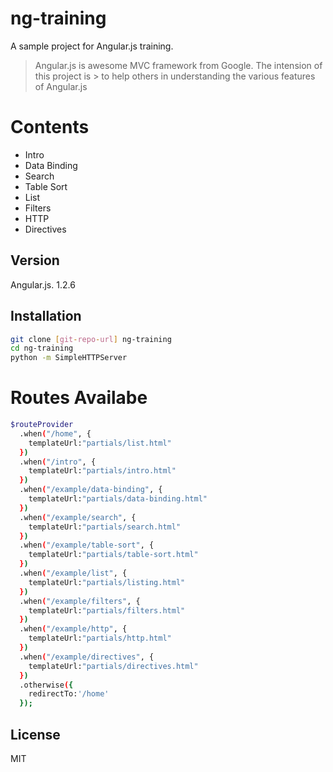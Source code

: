 ng-training
=========

A sample project for Angular.js training.


  
> Angular.js is awesome MVC framework from Google. The intension of this project is > to help others in understanding the various features of Angular.js


Contents
===
  - Intro
  - Data Binding
  - Search
  - Table Sort
  - List
  - Filters
  - HTTP
  - Directives 

Version
----

Angular.js. 1.2.6


Installation
--------------

```sh
git clone [git-repo-url] ng-training
cd ng-training
python -m SimpleHTTPServer
```

Routes Availabe
===
```sh
$routeProvider
  .when("/home", {
    templateUrl:"partials/list.html"
  })
  .when("/intro", {
    templateUrl:"partials/intro.html"
  })
  .when("/example/data-binding", {
    templateUrl:"partials/data-binding.html"
  })
  .when("/example/search", {
    templateUrl:"partials/search.html"
  })
  .when("/example/table-sort", {
    templateUrl:"partials/table-sort.html"
  })
  .when("/example/list", {
    templateUrl:"partials/listing.html"
  })
  .when("/example/filters", {
    templateUrl:"partials/filters.html"
  })
  .when("/example/http", {
    templateUrl:"partials/http.html"
  })
  .when("/example/directives", {
    templateUrl:"partials/directives.html"
  })
  .otherwise({
    redirectTo:'/home'
  });
```
License
----

MIT
